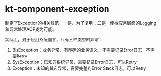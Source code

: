 # kt-component-exception

制定了Exception的相关规范，一是，为了复用；二是，使得应用层面的Logging和异常处理AOP成为可能。

实际上，对于应用系统而言，只有三种类型的异常：
1. BizException：业务异常，有明确的业务语义，不需要记录Error日志，不需要Retry
2. SysException：已知的系统异常，需要记录Error日志，可以Retry
3. Exception：未知的其它异常，需要完整的Error Stack日志，可以Retry


